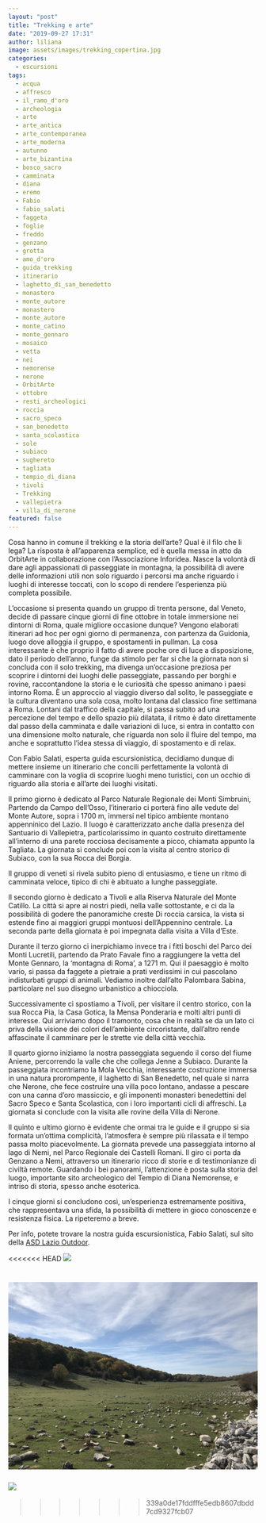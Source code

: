 ```yaml
---
layout: "post"
title: "Trekking e arte"
date: "2019-09-27 17:31"
author: liliana
image: assets/images/trekking_copertina.jpg
categories:
  - escursioni
tags:
  - acqua
  - affresco
  - il_ramo_d'oro
  - archeologia
  - arte
  - arte_antica
  - arte_contemporanea
  - arte_moderna
  - autunno
  - arte_bizantina
  - bosco_sacro
  - camminata
  - diana
  - eremo
  - Fabio
  - fabio_salati
  - faggeta
  - foglie
  - freddo
  - genzano
  - grotta
  - amo_d'oro
  - guida_trekking
  - itinerario
  - laghetto_di_san_benedetto
  - monastero
  - monte_autore
  - monastero
  - monte_autore
  - monte_catino
  - monte_gennaro
  - mosaico
  - vetta
  - nei
  - nemorense
  - nerone
  - OrbitArte
  - ottobre
  - resti_archeologici
  - roccia
  - sacro_speco
  - san_benedetto
  - santa_scolastica
  - sole
  - subiaco
  - sughereto
  - tagliata
  - tempio_di_diana
  - tivoli
  - Trekking
  - vallepietra
  - villa_di_nerone
featured: false
---
```

Cosa hanno in comune il trekking e la storia dell’arte? Qual è il filo che li lega? La risposta è all’apparenza semplice, ed è quella messa in atto da OrbitArte in collaborazione con l’Associazione Inforidea. Nasce la volontà di dare agli appassionati di passeggiate in montagna, la possibilità di avere delle informazioni utili non solo riguardo i percorsi ma anche riguardo i luoghi di interesse toccati, con lo scopo di rendere l’esperienza più completa possibile.

L’occasione si presenta quando un gruppo di trenta persone, dal Veneto, decide di passare cinque giorni di fine ottobre in totale immersione nei dintorni di Roma, quale migliore occasione dunque? Vengono elaborati itinerari ad hoc per ogni giorno di permanenza, con partenza da Guidonia, luogo dove alloggia il gruppo, e spostamenti in pullman. La cosa interessante è che proprio il fatto di avere poche ore di luce a disposizione, dato il periodo dell’anno, funge da stimolo per far si che la giornata non si concluda con il solo trekking, ma divenga un’occasione preziosa per scoprire i dintorni dei luoghi delle passeggiate, passando per borghi e rovine, raccontandone la storia e le curiosità che spesso animano i paesi intorno Roma. È un approccio al viaggio diverso dal solito, le passeggiate e la cultura diventano una sola cosa, molto lontana dal classico fine settimana a Roma. Lontani dal traffico della capitale, si passa subito ad una percezione del tempo e dello spazio più dilatata, il ritmo è dato direttamente dal passo della camminata e dalle variazioni di luce, si entra in contatto con una dimensione molto naturale, che riguarda non solo il fluire del tempo, ma anche e soprattutto l’idea stessa di viaggio, di spostamento e di relax.

Con Fabio Salati, esperta guida escursionistica, decidiamo dunque di mettere insieme un itinerario che concili perfettamente la volontà di camminare con la voglia di scoprire luoghi meno turistici, con un occhio di riguardo alla storia e all’arte dei luoghi visitati.

Il primo giorno è dedicato al Parco Naturale Regionale dei Monti Simbruini, Partendo da Campo dell’Osso, l’itinerario ci porterà fino alle vedute del Monte Autore, sopra i 1700 m, immersi nel tipico ambiente montano appenninico del Lazio. Il luogo è caratterizzato anche dalla presenza del Santuario di Vallepietra, particolarissimo in quanto costruito direttamente all’interno di una parete rocciosa decisamente a picco, chiamata appunto la Tagliata. La giornata si conclude poi con la visita al centro storico di Subiaco, con la sua Rocca dei Borgia.

Il gruppo di veneti si rivela subito pieno di entusiasmo, e tiene un ritmo di camminata veloce, tipico di chi è abituato a lunghe passeggiate.



Il secondo giorno è dedicato a Tivoli e alla Riserva Naturale del Monte Catillo. La città si apre ai nostri piedi, nella valle sottostante, e ci da la possibilità di godere the panoramiche creste Di roccia carsica, la vista si estende fino ai maggiori gruppi montuosi dell’Appennino centrale. La seconda parte della giornata è poi impegnata dalla visita a Villa d’Este.

Durante il terzo giorno ci inerpichiamo invece tra i fitti boschi del Parco dei Monti Lucretili, partendo da Prato Favale fino a raggiungere la vetta del Monte Gennaro, la ‘montagna di Roma’, a 1271 m. Qui il paesaggio è molto vario, si passa da faggete a pietraie a prati verdissimi in cui pascolano indisturbati gruppi di animali. Vediamo inoltre dall’alto Palombara Sabina, particolare nel suo disegno urbanistico a chiocciola.

Successivamente ci spostiamo a Tivoli, per visitare il centro storico, con la sua Rocca Pia, la Casa Gotica, la Mensa Ponderaria e molti altri punti di interesse. Qui arriviamo dopo il tramonto, cosa che in realtà se da un lato ci priva della visione dei colori dell’ambiente circorìstante, dall’altro rende affascinate il camminare per le strette vie della città vecchia.

Il quarto giorno iniziamo la nostra passeggiata seguendo il corso del fiume Aniene, percorrendo la valle che che collega Jenne a Subiaco. Durante la passeggiata incontriamo la Mola Vecchia, interessante costruzione immersa in una natura prorompente, il laghetto di San Benedetto, nel quale si narra che Nerone, che fece costruire una villa poco lontano, andasse a pescare con una canna d’oro massiccio, e gli imponenti monasteri benedettini del Sacro Speco e Santa Scolastica,  con i loro importanti cicli di affreschi. La giornata si conclude con la visita alle rovine della Villa di Nerone.

Il quinto e ultimo giorno è evidente che ormai tra le guide e il gruppo si sia formata un’ottima complicità, l’atmosfera è sempre più rilassata e il tempo passa molto piacevolmente. La giornata prevede una passeggiata intorno al lago di Nemi, nel Parco Regionale dei Castelli Romani. Il giro ci porta da Genzano a Nemi, attraverso un itinerario ricco di storie e di testimonianze di civiltà remote. Guardando i bei panorami, l’attenzione è posta sulla storia del luogo, importante sito archeologico del Tempio di Diana Nemorense, e intriso di storia, spesso anche esoterica.

I cinque giorni si concludono così, un’esperienza estremamente positiva, che rappresentava una sfida, la possibilità di mettere in gioco conoscenze e resistenza fisica. La ripeteremo a breve.

Per info, potete trovare la nostra guida escursionistica, Fabio Salati, sul sito della [ASD Lazio Outdoor](https://www.asdlaziooutdoor.it/).

<<<<<<< HEAD
![](assets/images/trekking1.jpg)

![](assets/images/trekking2.jpg)
=======
![](/assets/images/trekking1.jpg)
>>>>>>> 339a0de17fddfffe5edb8607dbdd7cd9327fcb07
